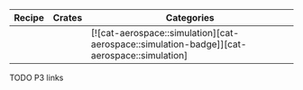 | Recipe | Crates | Categories |
|---|---|---|
|  |  | [![cat-aerospace::simulation][cat-aerospace::simulation-badge]][cat-aerospace::simulation] |

<div class="hidden">
TODO P3 links
</div>
